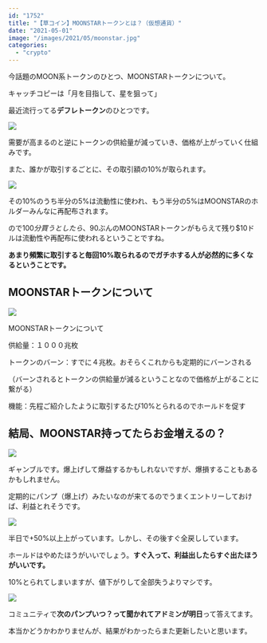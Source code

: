 ```yaml
---
id: "1752"
title: "【草コイン】MOONSTARトークンとは？（仮想通貨）"
date: "2021-05-01"
image: "/images/2021/05/moonstar.jpg"
categories: 
  - "crypto"
---
```


今話題のMOON系トークンのひとつ、MOONSTARトークンについて。

キャッチコピーは「月を目指して、星を狙って」

最近流行ってる**デフレトークン**のひとつです。

![](https://i.gyazo.com/5c65b769432b3dd31e5bc99ba6169288.png)

需要が高まるのと逆にトークンの供給量が減っていき、価格が上がっていく仕組みです。

また、誰かが取引するごとに、その取引額の10%が取られます。

![](../../assets/images/2021/05/defure.png)

その10%のうち半分の5%は流動性に使われ、もう半分の5%はMOONSTARのホルダーみんなに再配布されます。

ので$100分買うとしたら、$90ぶんのMOONSTARトークンがもらえて残り$10ドルは流動性や再配布に使われるということですね。

**あまり頻繁に取引すると毎回10%取られるのでガチホする人が必然的に多くなるということです。**

## MOONSTARトークンについて

![](../../assets/images/2021/05/moonstar_token.png)

MOONSTARトークンについて

供給量：１０００兆枚

トークンのバーン：すでに４兆枚。おそらくこれからも定期的にバーンされる

（バーンされるとトークンの供給量が減るということなので価格が上がることに繋がる）

機能：先程ご紹介したように取引するたび10%とられるのでホールドを促す

## 結局、MOONSTAR持ってたらお金増えるの？

![](../../assets/images/2020/04/money-bag.png)

ギャンブルです。爆上げして爆益するかもしれないですが、爆損することもあるかもしれません。

定期的にパンプ（爆上げ）みたいなのが来てるのでうまくエントリーしておけば、利益とれそうです。

![](../../assets/images/2021/05/moonstar_chart.png)

半日で+50%以上上がっています。しかし、その後すぐ全戻ししています。

ホールドはやめたほうがいいでしょう。**すぐ入って、利益出したらすぐ出たほうがいいです。**

10%とられてしまいますが、値下がりして全部失うよりマシです。

![](../../assets/images/2021/05/ms_pump_tomorrow.png)

コミュニティで**次のパンプいつ？**って聞かれてアドミンが**明日**って答えてます。

本当かどうかわかりませんが、結果がわかったらまた更新したいと思います。
